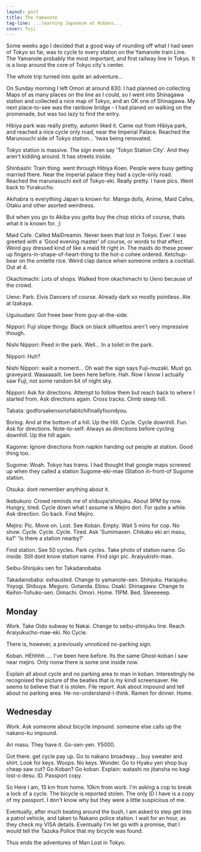 ```yaml
---
layout: post
title: The Yamanote
tag-line: ...learning Japanese at Kobans...
cover: fuji
---
```


Some weeks ago I decided that a good way of rounding off what I had seen of
Tokyo so far, was to cycle to every station on the Yamanote train Line. The
Yamanote probably the most important, and first railway line in Tokyo. It is a
loop around the core of Tokyo city's center.

The whole trip turned into quite an adventure...

On Sunday morning I left Omori at around 830. I had planned on collecting Maps
of as many places on the line as I could, so I went into Shinagawa station and
collected a nice map of Tokyo, and an OK one of Shinagawa. My next place-to-see
was the rainbow bridge - I had planed on walking on the promenade, but was too
lazy to find the entry.

Hibiya park was really pretty, autumn liked it. Came out from Hibiya park, and
reached a nice cycle only road, near the Imperial Palace. Reached the Marunouchi
side of Tokyo station... 'twas being renovated.

Tokyo station is massive. The sign even say 'Tokyo Station City'. And they
aren't kidding around. It has streets inside.

Shinbashi: Train thing. went through Hibiya Koen. People were busy getting
married there. Near the imperial palace they had a cycle-only road. Reached the
marunaouchi exit of Tokyo-eki. Really pretty. I have pics. Went back to
Yurakucho.

Akihabra is everything Japan is known for. Manga dolls, Anime, Maid Cafes,
Otaku and other asorted weirdness.

But when you go to Akiba you gotta buy the chop sticks of course, thats what it
is known for. ;)

Maid Cafe. Called MaiDreamin. Never been that lost in Tokyo. Ever. I was
greeted with a 'Good evening master' of course, or words to that effect. Weird
guy dressed kind of like a maid fit right in. The maids do these power up
fingers-in-shape-of-heart-thing to the hot-o cohee ordered. Ketchup-bear on the
omlette rice. Weird clap dance when someone orders a cocktail. Out at 4.

Okachimachi: Lots of shops. Walked from okachimachi to Ueno because of the
crowd.

Ueno: Park. Elvis Dancers of course. Already dark so mostly pointless. Ate at
Izakaya.

Uguisudani: Got freee beer from guy-at-the-side.

Nippori: Fuji slope thingy. Black on black silhuettos aren't very impressive
though.

Nishi Nippori: Peed in the park. Well... In a toilet in the park.

Nippori: Huh?

Nishi Nippori: waiit a moment... Oh wait the sign says Fuji-muzaki. Must go.
graveyard. Waaaaaaiit. Ive been here before. Hah. Now I know I actually saw
Fuji, not some random bit of night sky.

Nippori: Ask for directions. Attempt to follow them but reach
back to where I started from. Ask directions again. Cross tracks. Climb steep
hill.

Tabata: godforsakensonofabitchifinallyfoundyou.

Boring. And at the bottom of a
hill. Up the Hill. Cycle. Cycle downhill. Fun. Ask for directions.
Note-to-self: Always as directions before cycling downhill. Up the hill again.

Kagome: Ignore directions from napkin handing out people at station. Good thing
too.

Sugome: Woah. Tokyo has trams. I had thought that google maps screwed up when
they called a station Sugome-eki-mae (Station in-front-of Sugome station.

Otsuka: dont remember anything about it.

Ikebukuro: Crowd reminds me of shibuya/shinjuku. About 9PM by now. Hungry,
tired. Cycle down what I assume is Mejiro dori. For quite a while. Ask
direction. Go back. Find Mejiro.

Mejiro: Pic. Move on. Lost. See Koban. Empty. Wait 5 mins for cop. No show.
Cycle. Cycle. Cycle. Tired. Ask 'Sumimasen. Chikaku eki ari masu, ka?' 'Is
there a station nearby?'

Find station. See 50 cycles. Park cycles. Take photo of station name. Go
inside. Still dont know station name. Find sign pic. Araiyukishi-mae.

Seibu-Shinjuku sen for Takadanobaba.

Takadanobaba: exhausted. Change to yamanote-sen. Shinjuku. Harajuku. Yoyogi.
Shibuya. Meguro. Gotanda. Ebisu. Osaki. Shinagawa: Change to Keihin-Tohuko-sen.
Oimachi. Omori. Home. 11PM. Bed. Sleeeeeep.

Monday
------

Work. Take Oido subway to Nakai. Change to seibu-shinjuku line. Reach
Araiyukucho-mae-eki. No Cycle.

There is, however, a previously unnoticed no-parking sign.

Koban. HEhhhh .... I've been here before. Its the same Ghost-koban I saw near
mejiro. Only nonw there is some one inside now.

Explain all about cycle and no parking area to man in koban. Interestingly he
recognised the picture of the beatles that is my kindl screensaver. He seems
to believe that it is stolen. File report. Ask about impound and tell about no
parking area. He-no-understand-I-think. Ramen for dinner. Home.

Wednesday
---------

Work. Ask someone about bicycle impound. someone else calls up the nakano-ku
impound.

Ari masu. They have it. Go-sen-yen. Y5000.

Got there. get cycle pay up. Go to nakano broadway... buy sweater and shirt.
Look for keys. Woops. No keys. Wonder. Go to Hyaku yen shop buy cheap saw cut?
Go Koban? Go koban. Explain: watashi no jitansha no kagi lost-o desu. ID.
Passport copy. 

So Here I am, 15 km from home. 10km from work. I'm asking a cop to break a lock
of a cycle. The bicycle is reported stolen. The only ID I have is a copy of my
passport. I don't know why but they were a little suspicious of me.

Eventually, after much beating around the bush, I am asked to step get into a
patrol vehicle, and taken to Nakano police station. I wait for an hour, as
they check my VISA details. Eventually I'm let go with a promise, that I would
tell the Tazuka Police that my bicycle was found.

Thus ends the adventures of Man Lost in Tokyo.
